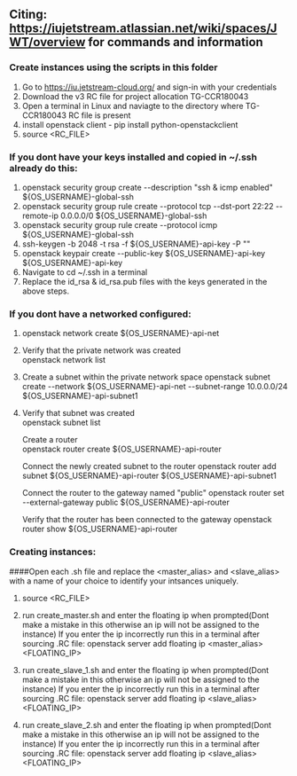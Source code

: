 ## Citing: https://iujetstream.atlassian.net/wiki/spaces/JWT/overview for commands and information
### Create instances using the scripts in this folder

1) Go to https://iu.jetstream-cloud.org/ and sign-in with your credentials
2) Download the v3 RC file for project allocation TG-CCR180043
3) Open a terminal in Linux and naviagte to the directory where TG-CCR180043 RC file is present
4) install openstack client - pip install python-openstackclient
5) source <RC_FILE>

### If you dont have your keys installed and copied in ~/.ssh already do this:
1) openstack security group create --description "ssh & icmp enabled" ${OS_USERNAME}-global-ssh
2) openstack security group rule create --protocol tcp --dst-port 22:22 --remote-ip 0.0.0.0/0 ${OS_USERNAME}-global-ssh
3)  openstack security group rule create --protocol icmp ${OS_USERNAME}-global-ssh
4) ssh-keygen -b 2048 -t rsa -f ${OS_USERNAME}-api-key -P ""
5) openstack keypair create --public-key ${OS_USERNAME}-api-key ${OS_USERNAME}-api-key
6) Navigate to cd ~/.ssh in a terminal
7) Replace the id_rsa & id_rsa.pub files with the keys generated in the above steps.


### If you dont have a networked configured:
1) openstack network create ${OS_USERNAME}-api-net

2) Verify that the private network was created	
   openstack network list

3) Create a subnet within the private network space	
   openstack subnet create --network ${OS_USERNAME}-api-net --subnet-range 10.0.0.0/24 ${OS_USERNAME}-api-subnet1

4) Verify that subnet was created	
   openstack subnet list
   
   Create a router	
   openstack router create ${OS_USERNAME}-api-router

   Connect the newly created subnet to the router
   openstack router add subnet ${OS_USERNAME}-api-router ${OS_USERNAME}-api-subnet1

   Connect the router to the gateway named "public"	
   openstack router set --external-gateway public ${OS_USERNAME}-api-router

   Verify that the router has been connected to the gateway	
   openstack router show ${OS_USERNAME}-api-router

### Creating instances:
####Open each .sh file and replace the <master_alias> and <slave_alias> with a name of your choice to identify your intsances uniquely.  
1) source <RC_FILE>
2) run create_master.sh and enter the floating ip when prompted(Dont make a mistake in this otherwise an ip will not be assigned to the instance)
If you enter the ip incorrectly run this in a terminal after sourcing .RC file: openstack server add floating ip <master_alias> <FLOATING_IP>

3) run create_slave_1.sh and enter the floating ip when prompted(Dont make a mistake in this otherwise an ip will not be assigned to the instance)
If you enter the ip incorrectly run this in a terminal after sourcing .RC file: openstack server add floating ip <slave_alias> <FLOATING_IP>

4) run create_slave_2.sh and enter the floating ip when prompted(Dont make a mistake in this otherwise an ip will not be assigned to the instance)
If you enter the ip incorrectly run this in a terminal after sourcing .RC file: openstack server add floating ip <slave_alias> <FLOATING_IP>
